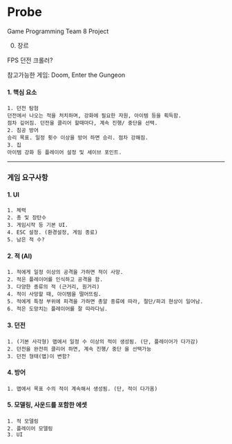 # Probe
Game Programming Team 8 Project


0. 장르

FPS 던전 크롤러?

참고가능한 게임: Doom, Enter the Gungeon

#### 1. 핵심 요소

	1. 던전 탐험
	던전에서 나오는 적을 처치하며, 강화에 필요한 자원, 아이템 등을 획득함.
	점차 깊어짐. 던전을 클리어 할때마다, 계속 진행/ 중단을 선택.
	2. 침공 방어
	승리 목표. 일정 횟수 이상을 방어 하면 승리. 점차 강해짐.
	3. 집
	아이템 강화 등 플레이어 설정 및 세이브 포인트.

------------
### 게임 요구사항
#### 1. UI

	1. 체력
	2. 총 및 장탄수
	3. 게임시작 등 기본 UI.
	4. ESC 설정. (환경설정, 게임 종료)
	5. 남은 적 수?

#### 2. 적 (AI)

	1. 적에게 일정 이상의 공격을 가하면 적이 사망.
	2. 적은 플레이어를 인식하고 공격을 함.
	3. 다양한 종류의 적 (근거리, 원거리)
	4. 적이 사망할 때, 아이템을 떨어뜨림.
	5. 적에게 특정 부위에 피격을 가하면 총알 종류에 따라, 절단/파괴 현상이 일어남.
	6. 적은 도망치는 플레이어를 잘 따라다님.

#### 3. 던전

	1. (기본 사각형) 맵에서 일정 수 이상의 적이 생성됨. (단, 플레이어가 다가감)
	2. 던전을 완전히 클리어 하면, 계속 진행/ 중단 을 선택가능
	3. 던전 형태(맵)이 변함?

#### 4. 방어

	1. 맵에서 목표 수의 적이 계속해서 생성됨. (단, 적이 다가옴)

#### 5. 모델링, 사운드를 포함한 에셋

	1. 적 모델링
	2. 플레이어 모델링
	3. UI
